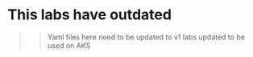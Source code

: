 # This labs have outdated 
>> Yaml files here need to be updated to v1 
>> labs updated to be used on AKS